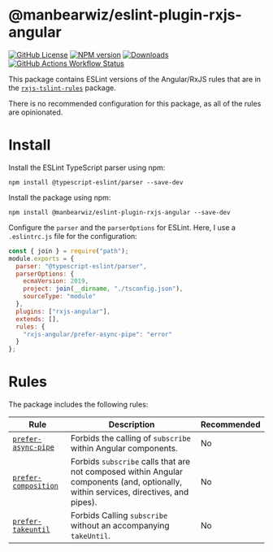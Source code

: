 # @manbearwiz/eslint-plugin-rxjs-angular

[![GitHub License](https://img.shields.io/badge/license-MIT-blue.svg)](https://github.com/manbearwiz/eslint-plugin-rxjs-angular/blob/master/LICENSE)
[![NPM version](https://img.shields.io/npm/v/@manbearwiz/eslint-plugin-rxjs-angular.svg)](https://www.npmjs.com/package/@manbearwiz/eslint-plugin-rxjs-angular)
[![Downloads](http://img.shields.io/npm/dm/@manbearwiz/eslint-plugin-rxjs-angular.svg)](https://www.npmjs.com/package/@manbearwiz/eslint-plugin-rxjs-angular)
[![GitHub Actions Workflow Status](https://img.shields.io/github/actions/workflow/status/manbearwiz/eslint-plugin-rxjs-angular/release.yml)](https://github.com/manbearwiz/eslint-plugin-rxjs-angular/actions/workflows/release.yml)

This package contains ESLint versions of the Angular/RxJS rules that are in the [`rxjs-tslint-rules`](https://github.com/manbearwiz/rxjs-tslint-rules) package.

There is no recommended configuration for this package, as all of the rules are opinionated.

# Install

Install the ESLint TypeScript parser using npm:

```
npm install @typescript-eslint/parser --save-dev
```

Install the package using npm:

```
npm install @manbearwiz/eslint-plugin-rxjs-angular --save-dev
```

Configure the `parser` and the `parserOptions` for ESLint. Here, I use a `.eslintrc.js` file for the configuration:

```js
const { join } = require("path");
module.exports = {
  parser: "@typescript-eslint/parser",
  parserOptions: {
    ecmaVersion: 2019,
    project: join(__dirname, "./tsconfig.json"),
    sourceType: "module"
  },
  plugins: ["rxjs-angular"],
  extends: [],
  rules: {
    "rxjs-angular/prefer-async-pipe": "error"
  }
};
```

# Rules

The package includes the following rules:

| Rule | Description | Recommended |
| --- | --- | --- |
| [`prefer-async-pipe`](https://github.com/manbearwiz/eslint-plugin-rxjs-angular/blob/main/docs/rules/prefer-async-pipe.md) | Forbids the calling of `subscribe` within Angular components. | No |
| [`prefer-composition`](https://github.com/manbearwiz/eslint-plugin-rxjs-angular/blob/main/docs/rules/prefer-composition.md) | Forbids `subscribe` calls that are not composed within Angular components (and, optionally, within services, directives, and pipes). | No |
| [`prefer-takeuntil`](https://github.com/manbearwiz/eslint-plugin-rxjs-angular/blob/main/docs/rules/prefer-takeuntil.md) | Forbids Calling `subscribe` without an accompanying `takeUntil`. | No |
